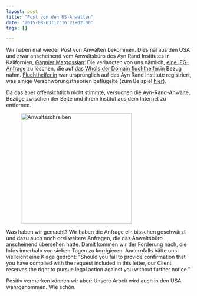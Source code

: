 ```yaml
---
layout: post
title: "Post von den US-Anwälten"
date: '2015-08-03T12:16:21+02:00'
tags: []

---
```


Wir haben mal wieder Post von Anwälten bekommen. Diesmal aus den USA und zwar anscheinend vom Anwaltsbüro des Ayn Rand Institutes in Kalifornien, <a href="http://www.gamallp.com/">Gagnier Margossian</a>: Die verlangten von uns nämlich, <a href="https://fragdenstaat.de/anfrage/organisation-des-fluchtlingszustroms-durch-den-us-amerikanischen-think-tank-ayn-rand-insitute-californien/">eine IFG-Anfrage</a> zu löschen, die auf <a href="http://whois.domaintools.com/fluchthelfer.in">das WhoIs der Domain fluchthelfer.in</a> Bezug nahm. <a href="http://fluchthelfer.in/">Fluchthelfer.in</a> war ursprünglich auf das Ayn Rand Institute registriert, was einige Verschwörungstheorien beflügelte (zum Beispiel <a href="http://blog.fefe.de/?ts=a8f77520">hier</a>).

Da das aber offensichtlich nicht stimmte, versuchen die Ayn-Rand-Anwälte, Bezüge zwischen der Seite und ihrem Institut aus dem Internet zu entfernen. 

<figure><a href="https://raw.githubusercontent.com/okfde/blog.fragdenstaat.de/gh-pages/img/gagnier.gif"><img src="https://raw.githubusercontent.com/okfde/blog.fragdenstaat.de/gh-pages/img/gagnier.gif" alt="Anwaltsschreiben" width="300"/></a></figure>

Was haben wir gemacht? Wir haben die Anfrage ein bisschen geschwärzt und dazu auch noch drei weitere Anfragen, die das Anwaltsbüro anscheinend übersehen hatte.
Damit kommen wir der Forderung nach, die Infos innerhalb von sieben Tagen zu korrigieren. Andernfalls hätte uns vielleicht eine Klage gedroht: "Should you fail to provide confirmation that you have complied with the request included in this letter, our Client reserves the right to pursue legal action against you without further notice."

Positiv vermerken können wir aber: Unsere Arbeit wird auch in den USA wahrgenommen. Wie schön.
